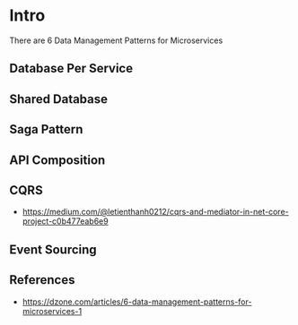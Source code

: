 # Intro
There are 6 Data Management Patterns for Microservices

## Database Per Service

## Shared Database

## Saga Pattern

## API Composition

## CQRS
- https://medium.com/@letienthanh0212/cqrs-and-mediator-in-net-core-project-c0b477eab6e9

## Event Sourcing

## References
- https://dzone.com/articles/6-data-management-patterns-for-microservices-1

